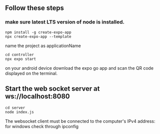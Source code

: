 ## Follow these steps

### make sure latest LTS version of node is installed.

```
npm install -g create-expo-app
npx create-expo-app --template
```
name the project as applicationName
```
cd controller
npx expo start
```

on your android device download the expo go app and scan the QR code displayed on the terminal.

## Start the web socket server at ws://localhost:8080
```
cd server
node index.js
```
The websocket client must be connected to the computer's IPv4 address: for windows check through ipconfig
